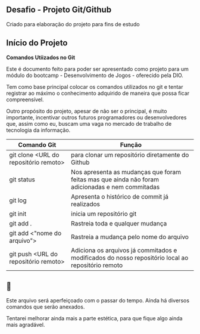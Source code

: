 ## Desafio - Projeto Git/Github

Criado para elaboração do projeto para fins de estudo

## Início do Projeto


**Comandos Utiizados no Git**

Este é documento feito para poder ser apresentado como projeto para um módulo do bootcamp - Desenvolvimento de Jogos - oferecido pela DIO.

Tem como base principal colocar os comandos utilizados no git e tentar registrar ao máximo o conhecimento adquirido de maneira que possa ficar compreensível.

Outro propósito do projeto, apesar de não ser o principal, é muito importante, incentivar outros futuros programadores ou desenvolvedores que, assim como eu, buscam uma vaga no mercado de trabalho de tecnologia da informação.


|Comando Git | Função |
|----------------|--------------|
|git clone <URL do repositório remoto>| para clonar um repositório diretamente do Github | 
|git status | Nos apresenta as mudanças que foram feitas mas que ainda não foram adicionadas e nem commitadas |
|git log | Apresenta o histórico de commit já realizados |
|git init | inicia um repositório git |
|git add . | Rastreia toda e qualquer mudança |
|git add <"nome do arquivo"> | Rastreia a mudança pelo nome do arquivo |
|git push <URL do repositório remoto> | Adiciona os arquivos já commitados e modificados do nosso repositório local ao repositório remoto |


## 📑
Este arquivo será aperfeiçoado com o passar do tempo. Ainda há diversos comandos que serão anexados. 

Tentarei melhorar ainda mais a parte estética, para que fique algo ainda mais agradável.

